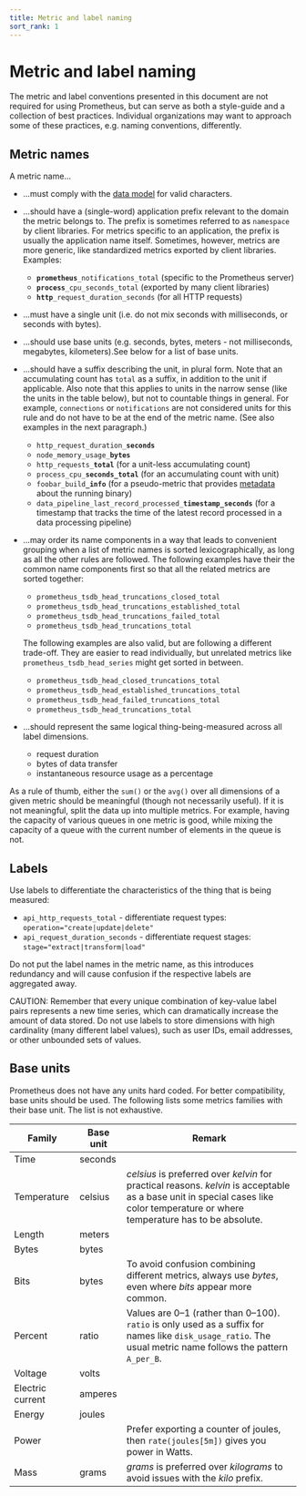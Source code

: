 ```yaml
---
title: Metric and label naming
sort_rank: 1
---
```


# Metric and label naming

The metric and label conventions presented in this document are not required
for using Prometheus, but can serve as both a style-guide and a collection of
best practices. Individual organizations may want to approach some of these
practices, e.g. naming conventions, differently.

## Metric names

A metric name...

* ...must comply with the [data model](/docs/concepts/data_model/#metric-names-and-labels) for valid characters.
* ...should have a (single-word) application prefix relevant to the domain the
  metric belongs to. The prefix is sometimes referred to as `namespace` by
  client libraries. For metrics specific to an application, the prefix is
  usually the application name itself. Sometimes, however, metrics are more
  generic, like standardized metrics exported by client libraries. Examples:
  * <code><b>prometheus</b>\_notifications\_total</code>
    (specific to the Prometheus server)
  * <code><b>process</b>\_cpu\_seconds\_total</code>
    (exported by many client libraries)
  * <code><b>http</b>\_request\_duration\_seconds</code>
    (for all HTTP requests)
* ...must have a single unit (i.e. do not mix seconds with milliseconds, or seconds with bytes).
* ...should use base units (e.g. seconds, bytes, meters - not milliseconds, megabytes, kilometers).See below for a list of base units.
* ...should have a suffix describing the unit, in plural form. Note that an accumulating count has `total` as a suffix, in addition to the unit if applicable. Also note that this applies to units in the narrow sense (like the units in the table below), but not to countable things in general. For example, <code>connections</code> or <code>notifications</code> are not considered units for this rule and do not have to be at the end of the metric name. (See also examples in the next paragraph.)
  * <code>http\_request\_duration\_<b>seconds</b></code>
  * <code>node\_memory\_usage\_<b>bytes</b></code>
  * <code>http\_requests\_<b>total</b></code>
    (for a unit-less accumulating count)
  * <code>process\_cpu\_<b>seconds\_total</b></code>
    (for an accumulating count with unit)
  * <code>foobar_build<b>\_info</b></code>
    (for a pseudo-metric that provides [metadata](https://www.robustperception.io/exposing-the-software-version-to-prometheus) about the running binary)
  * <code>data\_pipeline\_last\_record\_processed\_<b>timestamp_seconds</b></code>
    (for a timestamp that tracks the time of the latest record processed in a data processing pipeline)
* ...may order its name components in a way that leads to convenient grouping when a list of metric names is sorted lexicographically, as long as all the other rules are followed. The following examples have their the common name components first so that all the related metrics are sorted together:
  * <code>prometheus\_tsdb\_head\_truncations\_closed\_total</code>
  * <code>prometheus\_tsdb\_head\_truncations\_established\_total</code>
  * <code>prometheus\_tsdb\_head\_truncations\_failed\_total</code>
  * <code>prometheus\_tsdb\_head\_truncations\_total</code>

  The following examples are also valid, but are following a different trade-off. They are easier to read individually, but unrelated metrics like <code>prometheus\_tsdb\_head\_series</code> might get sorted in between.
  * <code>prometheus\_tsdb\_head\_closed\_truncations\_total</code>
  * <code>prometheus\_tsdb\_head\_established\_truncations\_total</code>
  * <code>prometheus\_tsdb\_head\_failed\_truncations\_total</code>
  * <code>prometheus\_tsdb\_head\_truncations\_total</code>
* ...should represent the same logical thing-being-measured across all label
  dimensions.
  * request duration
  * bytes of data transfer
  * instantaneous resource usage as a percentage

As a rule of thumb, either the `sum()` or the `avg()` over all dimensions of a
given metric should be meaningful (though not necessarily useful). If it is not
meaningful, split the data up into multiple metrics. For example, having the
capacity of various queues in one metric is good, while mixing the capacity of a
queue with the current number of elements in the queue is not.

## Labels

Use labels to differentiate the characteristics of the thing that is being measured:

 * `api_http_requests_total` - differentiate request types: `operation="create|update|delete"`
 * `api_request_duration_seconds` - differentiate request stages: `stage="extract|transform|load"`

Do not put the label names in the metric name, as this introduces redundancy
and will cause confusion if the respective labels are aggregated away.

CAUTION: Remember that every unique combination of key-value label
pairs represents a new time series, which can dramatically increase the amount
of data stored. Do not use labels to store dimensions with high cardinality
(many different label values), such as user IDs, email addresses, or other
unbounded sets of values.


## Base units

Prometheus does not have any units hard coded. For better compatibility, base
units should be used. The following lists some metrics families with their base unit.
The list is not exhaustive.

| Family | Base unit | Remark |
| -------| --------- | ------ |
| Time   | seconds   |        |
| Temperature | celsius | _celsius_ is preferred over _kelvin_ for practical reasons. _kelvin_ is acceptable as a base unit in special cases like color temperature or where temperature has to be absolute. |
| Length | meters | |
| Bytes  | bytes | |
| Bits   | bytes | To avoid confusion combining different metrics, always use _bytes_, even where _bits_ appear more common. |
| Percent | ratio | Values are 0–1 (rather than 0–100). `ratio` is only used as a suffix for names like `disk_usage_ratio`. The usual metric name follows the pattern `A_per_B`. |
| Voltage | volts | |
| Electric current | amperes | |
| Energy | joules | |
| Power  | | Prefer exporting a counter of joules, then `rate(joules[5m])` gives you power in Watts. |
| Mass   | grams | _grams_ is preferred over _kilograms_ to avoid issues with the _kilo_ prefix. |

